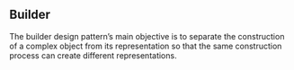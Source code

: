 ## Builder

The builder design pattern’s main objective is to separate the construction of a complex object from its representation so that the same construction process can create different representations.